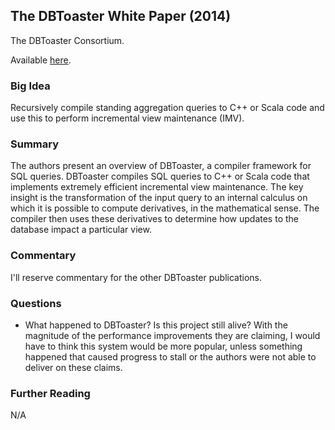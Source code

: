 ## The DBToaster White Paper (2014)

The DBToaster Consortium.

Available [here](https://dbtoaster.github.io/papers/whitepaper.pdf).

### Big Idea

Recursively compile standing aggregation queries to C++ or Scala code and use this to perform incremental view maintenance (IMV).

### Summary

The authors present an overview of DBToaster, a compiler framework for SQL queries. DBToaster compiles SQL queries to C++ or Scala code that implements extremely efficient incremental view maintenance. The key insight is the transformation of the input query to an internal calculus on which it is possible to compute derivatives, in the mathematical sense. The compiler then uses these derivatives to determine how updates to the database impact a particular view.

### Commentary

I'll reserve commentary for the other DBToaster publications.

### Questions

- What happened to DBToaster? Is this project still alive? With the magnitude of the performance improvements they are claiming, I would have to think this system would be more popular, unless something happened that caused progress to stall or the authors were not able to deliver on these claims.

### Further Reading

N/A

